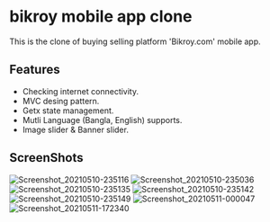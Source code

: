# bikroy mobile app clone

This is the clone of buying selling platform 'Bikroy.com' mobile app.

## Features

- Checking internet connectivity.
- MVC desing pattern.
- Getx state management.
- Mutli Language (Bangla, English) supports.
- Image slider & Banner slider.

## ScreenShots

![Screenshot_20210510-235116](https://user-images.githubusercontent.com/36789334/117804975-3e8b4180-b27a-11eb-9d51-2d97ada5785f.jpg)
![Screenshot_20210510-235036](https://user-images.githubusercontent.com/36789334/117805572-f1f43600-b27a-11eb-9350-16091a6810d5.jpg)
![Screenshot_20210510-235135](https://user-images.githubusercontent.com/36789334/117805578-f3bdf980-b27a-11eb-932d-aa7be766e26c.jpg)
![Screenshot_20210510-235142](https://user-images.githubusercontent.com/36789334/117805581-f4569000-b27a-11eb-9d70-2800c3ebb6ef.jpg)
![Screenshot_20210510-235149](https://user-images.githubusercontent.com/36789334/117805584-f4569000-b27a-11eb-85c3-7671b5a8af26.jpg)
![Screenshot_20210511-000047](https://user-images.githubusercontent.com/36789334/117805585-f4ef2680-b27a-11eb-8489-09b2ef58de11.jpg)
![Screenshot_20210511-172340](https://user-images.githubusercontent.com/36789334/117807723-ce7eba80-b27d-11eb-809d-fba0a769f9b1.jpg)

